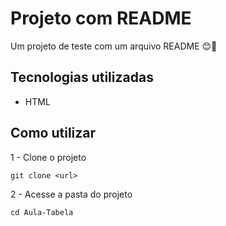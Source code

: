 # Projeto com README
Um projeto de teste com um arquivo README 😊🚀

## Tecnologias utilizadas

- HTML

## Como utilizar

1 - Clone o projeto
```
git clone <url>
```
2 - Acesse a pasta do projeto
```
cd Aula-Tabela
```